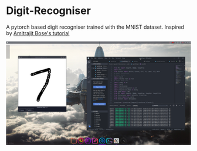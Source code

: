 # Digit-Recogniser
A pytorch based digit recogniser trained with the MNIST dataset. Inspired by [Amitrajit Bose's tutorial](https://towardsdatascience.com/handwritten-digit-mnist-pytorch-977b5338e627)

![Project Screenshot](https://raw.githubusercontent.com/Chashm-e-Afreen/Digit-Recogniser/master/Project_Screenshot.png)
